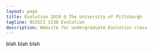 ```yaml
---
layout: page
title: Evolution 2019 @ The University of Pittsburgh
tagline: BIOSCI 1130 Evolution 
description: Website for undergraduate Evolution class
---
```



blah blah blah


